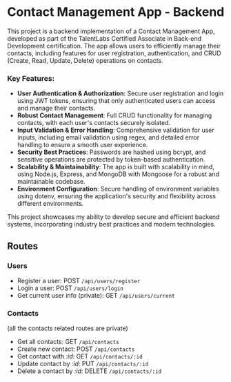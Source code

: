 # Contact Management App - Backend
This project is a backend implementation of a Contact Management App, developed as part of the TalentLabs Certified Associate in Back-end Development certification. The app allows users to efficiently manage their contacts, including features for user registration, authentication, and CRUD (Create, Read, Update, Delete) operations on contacts.
### Key Features:

-   **User Authentication & Authorization**: Secure user registration and login using JWT tokens, ensuring that only authenticated users can access and manage their contacts.
-   **Robust Contact Management**: Full CRUD functionality for managing contacts, with each user's contacts securely isolated.
-   **Input Validation & Error Handling**: Comprehensive validation for user inputs, including email validation using regex, and detailed error handling to ensure a smooth user experience.
-   **Security Best Practices**: Passwords are hashed using bcrypt, and sensitive operations are protected by token-based authentication.
-   **Scalability & Maintainability**: The app is built with scalability in mind, using Node.js, Express, and MongoDB with Mongoose for a robust and maintainable codebase.
-   **Environment Configuration**: Secure handling of environment variables using dotenv, ensuring the application's security and flexibility across different environments.

This project showcases my ability to develop secure and efficient backend systems, incorporating industry best practices and modern technologies.
## Routes
### Users
- Register a user: POST `/api/users/register`
- Login a user: POST `/api/users/login`
- Get current user info (private): GET `/api/users/current`
### Contacts
(all the contacts related routes are private)
- Get all contacts: GET `/api/contacts`
- Create new contact: POST `/api/contacts`
- Get contact with *:id*: GET `/api/contacts/:id`
- Update contact by *:id*: PUT `/api/contacts/:id`
- Delete a contact by *:id*: DELETE `/api/contacts/:id`